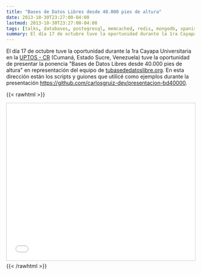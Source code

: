 ```yaml
---
title: "Bases de Datos Libres desde 40.000 pies de altura"
date: 2013-10-30T23:27:00-04:00
lastmod: 2013-10-30T23:27:00-04:00
tags: [talks, databases, postegresql, memcached, redis, mongodb, spanish]
summary: El día 17 de octubre tuve la oportunidad durante la 1ra Cayapa Universitaria en la UPTOS CR (Cumaná, Estado Sucre, Venezuela) tuve la oportunidad de presentar la ponencia "Bases de Datos Libres desde 40.000 pies de altura" en representación del equipo de tubasededatoslibre.org. En este post se encuentra la presentación y el código utilizado durante esta jornada.
---
```


El día 17 de octubre tuve la oportunidad durante la 1ra Cayapa
Universitaria en la [UPTOS - CR](http://www.uptos.edu.ve/) (Cumaná,
Estado Sucre, Venezuela) tuve la oportunidad de presentar la ponencia
"Bases de Datos Libres desde 40.000 pies de altura" en representación
del equipo de [tubasededatoslibre.org](http://tubasededatoslibre.org).
En esta dirección están los scripts y guiones que utilicé como ejemplos
durante la presentación
<https://github.com/carlosgruiz-dev/presentacion-bd40000>.

{{< rawhtml >}}
<iframe src="//www.slideshare.net/slideshow/embed_code/27754007" width="100%" height="420" frameborder="0" marginwidth="0" marginheight="0" scrolling="no" style="border:1px solid #CCC; border-width:1px; margin-bottom:5px; max-width: 100%;" allowfullscreen></iframe>
{{< /rawhtml >}}
